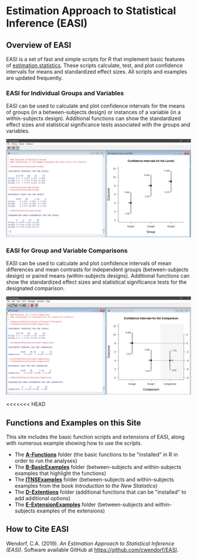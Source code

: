 # Estimation Approach to Statistical Inference (EASI)

## Overview of EASI

EASI is a set of fast and simple scripts for R that implement basic features of [estimation statistics](https://en.wikipedia.org/wiki/Estimation_statistics "Estimation Stats on Wikipedia"). These scripts calculate, test, and plot confidence intervals for means and standardized effect sizes. All scripts and examples are updated frequently.

### EASI for Individual Groups and Variables

EASI can be used to calculate and plot confidence intervals for the means of groups (in a between-subjects design) or instances of a variable (in a within-subjects design). Additional functions can show the standardized effect sizes and statistical significance tests associated with the groups and variables.

![Screenshot1](easiLevels.jpg)

### EASI for Group and Variable Comparisons

EASI can be used to calculate and plot confidence intervals of mean differences and mean contrasts for independent groups (between-subjects design) or paired means (within-subjects designs). Additional functions can show the standardized effect sizes and statistical significance tests for the designated comparison. 

![Screenshot2](easiDifferences.jpg)

<<<<<<< HEAD
## Functions and Examples on this Site

This site includes the basic function scripts and extensions of EASI, along with numerous example showing how to use the scripts.

- The [**A-Functions**](./A-Functions) folder (the basic functions to be "installed" in R in order to run the analyses)
- The [**B-BasicExamples**](./B-BasicExamples) folder (between-subjects and within-subjects examples that highlight the functions)
- The [**ITNSExamples**](./C-ITNSExamples) folder (between-subjects and within-subjects examples from the book _Introduction to the New Statistics_)
- The [**D-Extentions**](./D-Extentions) folder (additional functions that can be "installed" to add additional options)
- The [**E-ExtensionExamples**](./E-ExtensionExamples) folder (between-subjects and within-subjects examples of the extensions)

## How to Cite EASI

Wendorf, C.A. (2019). _An Estimation Approach to Statistical Inference (EASI)._ Software available GitHub at https://github.com/cwendorf/EASI.
